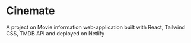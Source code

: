 # Cinemate
A project on Movie information web-application built with React, Tailwind CSS, TMDB API and deployed on Netlify
